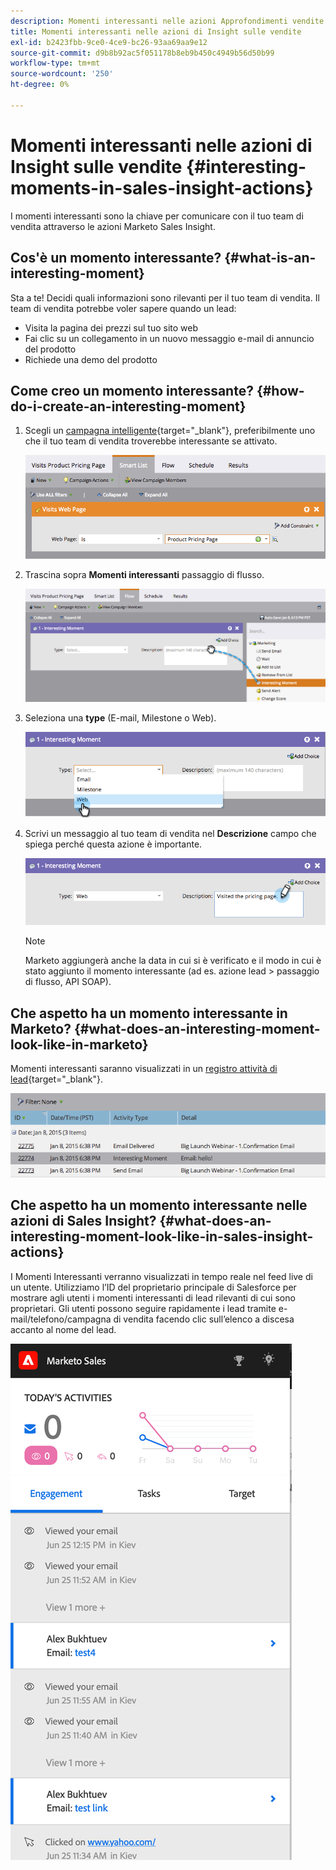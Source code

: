 ```yaml
---
description: Momenti interessanti nelle azioni Approfondimenti vendite - Documenti Marketo - Documentazione del prodotto
title: Momenti interessanti nelle azioni di Insight sulle vendite
exl-id: b2423fbb-9ce0-4ce9-bc26-93aa69aa9e12
source-git-commit: d9b8b92ac5f051178b8eb9b450c4949b56d50b99
workflow-type: tm+mt
source-wordcount: '250'
ht-degree: 0%

---
```


# Momenti interessanti nelle azioni di Insight sulle vendite {#interesting-moments-in-sales-insight-actions}

I momenti interessanti sono la chiave per comunicare con il tuo team di vendita attraverso le azioni Marketo Sales Insight.

## Cos&#39;è un momento interessante? {#what-is-an-interesting-moment}

Sta a te! Decidi quali informazioni sono rilevanti per il tuo team di vendita. Il team di vendita potrebbe voler sapere quando un lead:

* Visita la pagina dei prezzi sul tuo sito web
* Fai clic su un collegamento in un nuovo messaggio e-mail di annuncio del prodotto
* Richiede una demo del prodotto

## Come creo un momento interessante? {#how-do-i-create-an-interesting-moment}

1. Scegli un [campagna intelligente](/help/marketo/product-docs/core-marketo-concepts/smart-campaigns/understanding-smart-campaigns.md){target=&quot;_blank&quot;}, preferibilmente uno che il tuo team di vendita troverebbe interessante se attivato.

   ![](assets/interesting-moments-in-sales-insight-actions-1.png)

1. Trascina sopra **Momenti interessanti** passaggio di flusso.

   ![](assets/interesting-moments-in-sales-insight-actions-2.png)

1. Seleziona una **type** (E-mail, Milestone o Web).

   ![](assets/interesting-moments-in-sales-insight-actions-3.png)

1. Scrivi un messaggio al tuo team di vendita nel **Descrizione** campo che spiega perché questa azione è importante.

   ![](assets/interesting-moments-in-sales-insight-actions-4.png)

   >[!NOTE]
   >
   >Marketo aggiungerà anche la data in cui si è verificato e il modo in cui è stato aggiunto il momento interessante (ad es. azione lead > passaggio di flusso, API SOAP).

## Che aspetto ha un momento interessante in Marketo?  {#what-does-an-interesting-moment-look-like-in-marketo}

Momenti interessanti saranno visualizzati in un [registro attività di lead](/help/marketo/product-docs/core-marketo-concepts/smart-lists-and-static-lists/managing-people-in-smart-lists/using-the-person-detail-page.md){target=&quot;_blank&quot;}.

![](assets/interesting-moments-in-sales-insight-actions-5.png)

## Che aspetto ha un momento interessante nelle azioni di Sales Insight? {#what-does-an-interesting-moment-look-like-in-sales-insight-actions}

I Momenti Interessanti verranno visualizzati in tempo reale nel feed live di un utente. Utilizziamo l’ID del proprietario principale di Salesforce per mostrare agli utenti i momenti interessanti di lead rilevanti di cui sono proprietari. Gli utenti possono seguire rapidamente i lead tramite e-mail/telefono/campagna di vendita facendo clic sull’elenco a discesa accanto al nome del lead.

![](assets/interesting-moments-in-sales-insight-actions-6.png)
